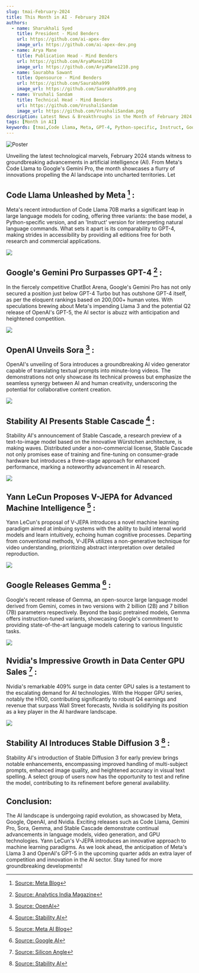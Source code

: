 ```yaml
---
slug: tmai-February-2024
title: This Month in AI - February 2024
authors:
  - name: Sharukhali Syed
    title: President - Mind Benders
    url: https://github.com/ai-apex-dev
    image_url: https://github.com/ai-apex-dev.png 
  - name: Arya Mane
    title: Publication Head - Mind Benders
    url: https://github.com/AryaMane1210
    image_url: https://github.com/AryaMane1210.png
  - name: Saurabha Sawant
    title: Opensource - Mind Benders
    url: https://github.com/Saurabha999
    image_url: https://github.com/Saurabha999.png
  - name: Vrushali Sandam
    title: Technical Head - Mind Benders
    url: https://github.com/VrushaliSandam
    image_url: https://github.com/VrushaliSandam.png
description: Latest News & Breakthroughs in the Month of February 2024 in AI.
tags: [Month in AI]
keywords: [tmai,Code Llama, Meta, GPT-4, Python-specific, Instruct, Google, Gemini Pro, ChatBot Arena, GPT-4 Turbo, OpenAI, Sora, AI video generator, Stable Cascade, Würstchen architecture, Stability AI, non-commercial license, Yann LeCun, V-JEPA, machine intelligence, Gemma, Nvidia, data center GPU sales, Hopper GPU series, Stable Diffusion 3, language models, video generation, GPU technologies, machine learning paradigms, innovation]
---
```


![Poster](Poster.png)

Unveiling the latest technological marvels, February 2024 stands witness to groundbreaking advancements in artificial intelligence (AI). From Meta's Code Llama to Google's Gemini Pro, the month showcases a flurry of innovations propelling the AI landscape into uncharted territories. Let

<!--truncate-->


## Code Llama Unleashed by Meta [^1] : 
   Meta's recent introduction of Code Llama 70B marks a significant leap in large language models for coding, offering three variants: the base model, a Python-specific version, and an 'Instruct' version for interpreting natural language commands. What sets it apart is its comparability to GPT-4, making strides in accessibility by providing all editions free for both research and commercial applications.

![](llama.png)


## Google's Gemini Pro Surpasses GPT-4 [^2] :
   In the fiercely competitive ChatBot Arena, Google's Gemini Pro has not only secured a position just below GPT-4 Turbo but has outshone GPT-4 itself, as per the eloquent rankings based on 200,000+ human votes. With speculations brewing about Meta's impending Llama 3 and the potential Q2 release of OpenAI's GPT-5, the AI sector is abuzz with anticipation and heightened competition.

![](Gemini.jpg)


## OpenAI Unveils Sora [^3] :
   OpenAI's unveiling of Sora introduces a groundbreaking AI video generator capable of translating textual prompts into minute-long videos. The demonstrations not only showcase its technical prowess but emphasize the seamless synergy between AI and human creativity, underscoring the potential for collaborative content creation.

![](openai_sora.png)


## Stability AI Presents Stable Cascade [^4] :
   Stability AI's announcement of Stable Cascade, a research preview of a text-to-image model based on the innovative Würstchen architecture, is making waves. Distributed under a non-commercial license, Stable Cascade not only promises ease of training and fine-tuning on consumer-grade hardware but introduces a three-stage approach for enhanced performance, marking a noteworthy advancement in AI research.

![](stability_ai.png)


## Yann LeCun Proposes V-JEPA for Advanced Machine Intelligence [^5] :
   Yann LeCun's proposal of V-JEPA introduces a novel machine learning paradigm aimed at imbuing systems with the ability to build internal world models and learn intuitively, echoing human cognitive processes. Departing from conventional methods, V-JEPA utilizes a non-generative technique for video understanding, prioritizing abstract interpretation over detailed reproduction.

![](V_jepa.png)


## Google Releases Gemma [^6] :
   Google's recent release of Gemma, an open-source large language model derived from Gemini, comes in two versions with 2 billion (2B) and 7 billion (7B) parameters respectively. Beyond the basic pretrained models, Gemma offers instruction-tuned variants, showcasing Google's commitment to providing state-of-the-art language models catering to various linguistic tasks.

![](Gemma.png)



## Nvidia's Impressive Growth in Data Center GPU Sales [^7] :
   Nvidia's remarkable 409% surge in data center GPU sales is a testament to the escalating demand for AI technologies. With the Hopper GPU series, notably the H100, contributing significantly to robust Q4 earnings and revenue that surpass Wall Street forecasts, Nvidia is solidifying its position as a key player in the AI hardware landscape.

![](Nvidea.png)


## Stability AI Introduces Stable Diffusion 3 [^8] :
   Stability AI's introduction of Stable Diffusion 3 for early preview brings notable enhancements, encompassing improved handling of multi-subject prompts, enhanced image quality, and heightened accuracy in visual text spelling. A select group of users now has the opportunity to test and refine the model, contributing to its refinement before general availability.


## Conclusion:
   The AI landscape is undergoing rapid evolution, as showcased by Meta, Google, OpenAI, and Nvidia. Exciting releases such as Code Llama, Gemini Pro, Sora, Gemma, and Stable Cascade demonstrate continual advancements in language models, video generation, and GPU technologies. Yann LeCun's V-JEPA introduces an innovative approach to machine learning paradigms. As we look ahead, the anticipation of Meta's Llama 3 and OpenAI's GPT-5 in the upcoming quarter adds an extra layer of competition and innovation in the AI sector. Stay tuned for more groundbreaking developments!


[^1]: [Source: Meta Blog](https://ai.meta.com/blog/code-llama-large-language-model-coding/)

[^2]: [Source: Analytics India Magazine](https://analyticsindiamag.com/googles-gemini-pro-beats-gpt-4/)

[^3]: [Source: OpenAI](https://openai.com/sora)

[^4]: [Source: Stability AI](https://stability.ai/news/introducing-stable-cascade)

[^5]: [Source: Meta AI Blog](https://ai.meta.com/blog/v-jepa-yann-lecun-ai-model-video-joint-embedding-predictive-architecture/)

[^6]: [Source: Google AI](https://ai.google.dev/gemma/)

[^7]: [Source: Silicon Angle](https://siliconangle.com/2024/02/21/nvidias-data-center-gpu-sales-grow-stunning-409-huge-demand-ai-chips/)

[^8]: [Source: Stability AI](https://stability.ai/news/stable-diffusion-3)
